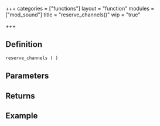 +++
categories = ["functions"]
layout = "function"
modules = ["mod_sound"]
title = "reserve_channels()"
wip = "true"

+++

## Definition

    reserve_channels ( )

## Parameters

## Returns

## Example

```
```
